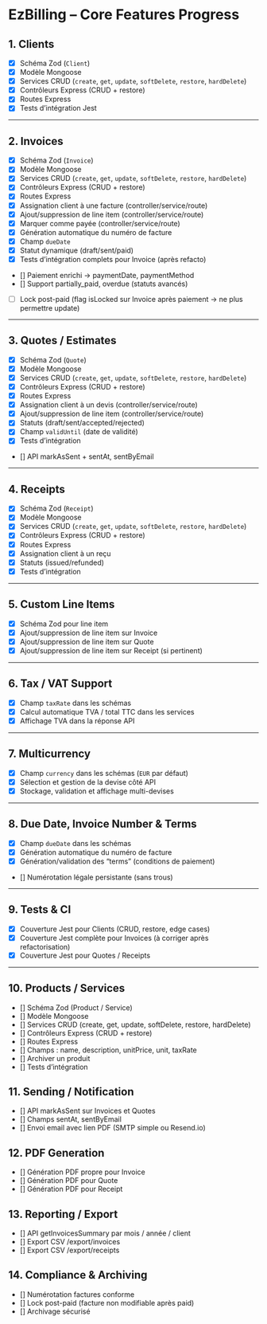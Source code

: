 # EzBilling – Core Features Progress

## 1. Clients

- [x] Schéma Zod (`Client`)
- [x] Modèle Mongoose
- [x] Services CRUD (`create`, `get`, `update`, `softDelete`, `restore`, `hardDelete`)
- [x] Contrôleurs Express (CRUD + restore)
- [x] Routes Express
- [x] Tests d’intégration Jest

---

## 2. Invoices

- [x] Schéma Zod (`Invoice`)
- [x] Modèle Mongoose
- [x] Services CRUD (`create`, `get`, `update`, `softDelete`, `restore`, `hardDelete`)
- [x] Contrôleurs Express (CRUD + restore)
- [x] Routes Express
- [x] Assignation client à une facture (controller/service/route)
- [x] Ajout/suppression de line item (controller/service/route)
- [x] Marquer comme payée (controller/service/route)
- [x] Génération automatique du numéro de facture
- [x] Champ `dueDate`
- [x] Statut dynamique (draft/sent/paid)
- [x] Tests d’intégration complets pour Invoice (après refacto)
- [] Paiement enrichi → paymentDate, paymentMethod
- [] Support partially_paid, overdue (statuts avancés)
- [ ] Lock post-paid (flag isLocked sur Invoice après paiement → ne plus permettre update)

---

## 3. Quotes / Estimates

- [x] Schéma Zod (`Quote`)
- [x] Modèle Mongoose
- [x] Services CRUD (`create`, `get`, `update`, `softDelete`, `restore`, `hardDelete`)
- [x] Contrôleurs Express (CRUD + restore)
- [x] Routes Express
- [x] Assignation client à un devis (controller/service/route)
- [x] Ajout/suppression de line item (controller/service/route)
- [x] Statuts (draft/sent/accepted/rejected)
- [x] Champ `validUntil` (date de validité)
- [x] Tests d’intégration
- [] API markAsSent + sentAt, sentByEmail

---

## 4. Receipts

- [x] Schéma Zod (`Receipt`)
- [x] Modèle Mongoose
- [x] Services CRUD (`create`, `get`, `update`, `softDelete`, `restore`, `hardDelete`)
- [x] Contrôleurs Express (CRUD + restore)
- [x] Routes Express
- [x] Assignation client à un reçu
- [x] Statuts (issued/refunded)
- [x] Tests d’intégration

---

## 5. Custom Line Items

- [x] Schéma Zod pour line item
- [x] Ajout/suppression de line item sur Invoice
- [x] Ajout/suppression de line item sur Quote
- [x] Ajout/suppression de line item sur Receipt (si pertinent)

---

## 6. Tax / VAT Support

- [x] Champ `taxRate` dans les schémas
- [x] Calcul automatique TVA / total TTC dans les services
- [x] Affichage TVA dans la réponse API

---

## 7. Multicurrency

- [x] Champ `currency` dans les schémas (`EUR` par défaut)
- [x] Sélection et gestion de la devise côté API
- [x] Stockage, validation et affichage multi-devises

---

## 8. Due Date, Invoice Number & Terms

- [x] Champ `dueDate` dans les schémas
- [x] Génération automatique du numéro de facture
- [x] Génération/validation des “terms” (conditions de paiement)
- [] Numérotation légale persistante (sans trous)

---

## 9. Tests & CI

- [x] Couverture Jest pour Clients (CRUD, restore, edge cases)
- [x] Couverture Jest complète pour Invoices (à corriger après refactorisation)
- [x] Couverture Jest pour Quotes / Receipts

---

## 10. Products / Services

- [] Schéma Zod (Product / Service)
- [] Modèle Mongoose
- [] Services CRUD (create, get, update, softDelete, restore, hardDelete)
- [] Contrôleurs Express (CRUD + restore)
- [] Routes Express
- [] Champs : name, description, unitPrice, unit, taxRate
- [] Archiver un produit
- [] Tests d’intégration

## 11. Sending / Notification

- [] API markAsSent sur Invoices et Quotes
- [] Champs sentAt, sentByEmail
- [] Envoi email avec lien PDF (SMTP simple ou Resend.io)

## 12. PDF Generation

- [] Génération PDF propre pour Invoice
- [] Génération PDF pour Quote
- [] Génération PDF pour Receipt

## 13. Reporting / Export

- [] API getInvoicesSummary par mois / année / client
- [] Export CSV /export/invoices
- [] Export CSV /export/receipts

## 14. Compliance & Archiving

- [] Numérotation factures conforme
- [] Lock post-paid (facture non modifiable après paid)
- [] Archivage sécurisé
